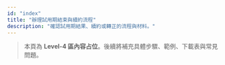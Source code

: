 ```yaml
---
id: "index"
title: "辦理試用期結束與續約流程"
description: "確認試用期結果、續約或轉正的流程與材料。"
---
```


> 本頁為 **Level-4 區內容占位**。後續將補充具體步驟、範例、下載表與常見問題。
